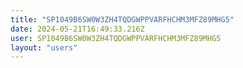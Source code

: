 ```yaml
---
title: "SP1049B6SW0W3ZH4TQDGWPPVARFHCHM3MFZ89MHG5"
date: 2024-05-21T16:49:33.216Z
user: SP1049B6SW0W3ZH4TQDGWPPVARFHCHM3MFZ89MHG5
layout: "users"
---
```

    